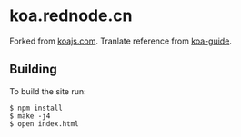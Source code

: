 # koa.rednode.cn

  Forked from [koajs.com](https://github.com/koajs/koajs.com). Tranlate reference from [koa-guide](https://github.com/turingou/koa-guide).

## Building

  To build the site run:

```
$ npm install
$ make -j4
$ open index.html
```

